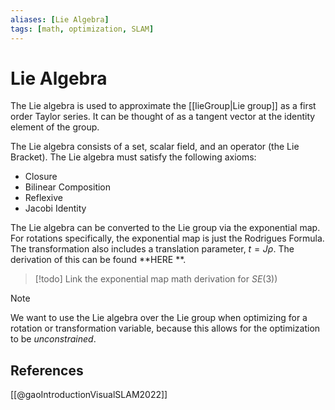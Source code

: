 ```yaml
---
aliases: [Lie Algebra]
tags: [math, optimization, SLAM]
---
```

# Lie Algebra

The Lie algebra is used to approximate the [[lieGroup|Lie group]] as a first order Taylor series. It can be thought of as a tangent vector at the identity element of the group.

The Lie algebra consists of a set, scalar field, and an operator (the Lie Bracket). The Lie algebra must satisfy the following axioms:

- Closure
- Bilinear Composition
- Reflexive
- Jacobi Identity

The Lie algebra can be converted to the Lie group via the exponential map. For rotations specifically, the exponential map is just the Rodrigues Formula. The transformation also includes a translation parameter, $t = J\rho$. The derivation of this can be found **HERE **.

>[!todo]
>Link the exponential map math derivation for $SE(3)$)

>[!note]
>We want to use the Lie algebra over the Lie group when optimizing for a rotation or transformation variable, because this allows for the optimization to be *unconstrained*. 

## References

[[@gaoIntroductionVisualSLAM2022]]
